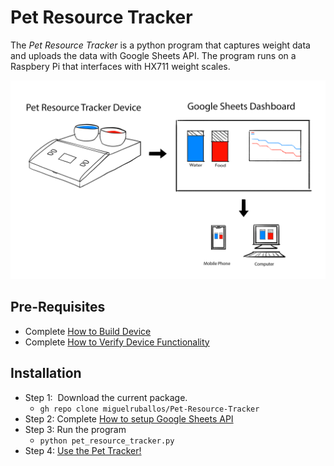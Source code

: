 # Pet Resource Tracker

The _Pet Resource Tracker_ is a python program that captures weight data and uploads the data with Google Sheets API. The program runs on a Raspbery Pi that interfaces with HX711 weight scales. 

![](/Build%20and%20Verify%20Device/Image%20Files/system_overview.png)
## Pre-Requisites

*   Complete [How to Build Device](/Build%20and%20Verify%20Device/How_to_Build_Device.md)
*   Complete [How to Verify Device Functionality](/Build%20and%20Verify%20Device/How_to_verify_device_functionality.md)

## Installation

*   Step 1:  Download the current package. 
    *   `gh repo clone miguelruballos/Pet-Resource-Tracker`
*   Step 2: Complete [How to setup Google Sheets API](/API%20Setup/how%20to%20setup%20google%20sheets%20api.md)
*   Step 3: Run the program
    *   `python pet_resource_tracker.py`
*   Step 4: [Use the Pet Tracker!](/How%20to%20Use%20Pet%20Resource%20Tracker/how_to_use_pet_resource_tracker.md)
